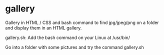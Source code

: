 # gallery

Gallery in HTML / CSS and bash command to find jpg/jpeg/png on a folder and display them in an HTML gallery.

gallery.sh:
Add the bash command on your Linux at /usr/bin/

Go into a folder with some pictures and try the command gallery.sh
